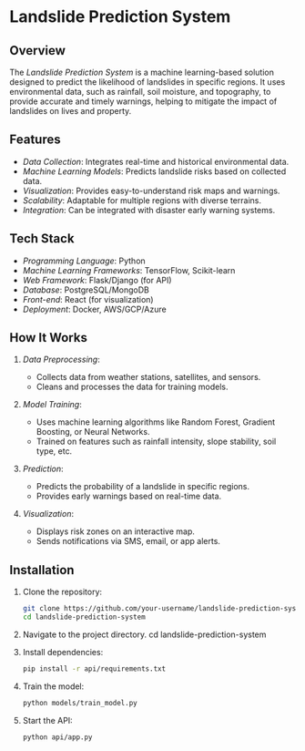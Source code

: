 # Landslide Prediction System

## Overview

The *Landslide Prediction System* is a machine learning-based solution designed to predict the likelihood of landslides in specific regions. It uses environmental data, such as rainfall, soil moisture, and topography, to provide accurate and timely warnings, helping to mitigate the impact of landslides on lives and property.

## Features

- *Data Collection*: Integrates real-time and historical environmental data.
- *Machine Learning Models*: Predicts landslide risks based on collected data.
- *Visualization*: Provides easy-to-understand risk maps and warnings.
- *Scalability*: Adaptable for multiple regions with diverse terrains.
- *Integration*: Can be integrated with disaster early warning systems.

## Tech Stack

- *Programming Language*: Python
- *Machine Learning Frameworks*: TensorFlow, Scikit-learn
- *Web Framework*: Flask/Django (for API)
- *Database*: PostgreSQL/MongoDB
- *Front-end*: React (for visualization)
- *Deployment*: Docker, AWS/GCP/Azure

## How It Works

1. *Data Preprocessing*:
   - Collects data from weather stations, satellites, and sensors.
   - Cleans and processes the data for training models.

2. *Model Training*:
   - Uses machine learning algorithms like Random Forest, Gradient Boosting, or Neural Networks.
   - Trained on features such as rainfall intensity, slope stability, soil type, etc.

3. *Prediction*:
   - Predicts the probability of a landslide in specific regions.
   - Provides early warnings based on real-time data.

4. *Visualization*:
   - Displays risk zones on an interactive map.
   - Sends notifications via SMS, email, or app alerts.

## Installation

1. Clone the repository:
   ```bash
   git clone https://github.com/your-username/landslide-prediction-system.git
   cd landslide-prediction-system

2. Navigate to the project directory.
cd landslide-prediction-system

3. Install dependencies:
    ```bash
    pip install -r api/requirements.txt
    ```
4. Train the model:
    ```bash
    python models/train_model.py
    ```
5. Start the API:
    ```bash
    python api/app.py
    ```


